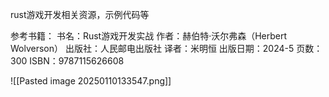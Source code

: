 rust游戏开发相关资源，示例代码等

参考书籍：
书名：Rust游戏开发实战
作者：赫伯特·沃尔弗森（Herbert Wolverson）
出版社：人民邮电出版社
译者：米明恒
出版日期：2024-5
页数：300
ISBN：9787115626608

![[Pasted image 20250110133547.png]]

